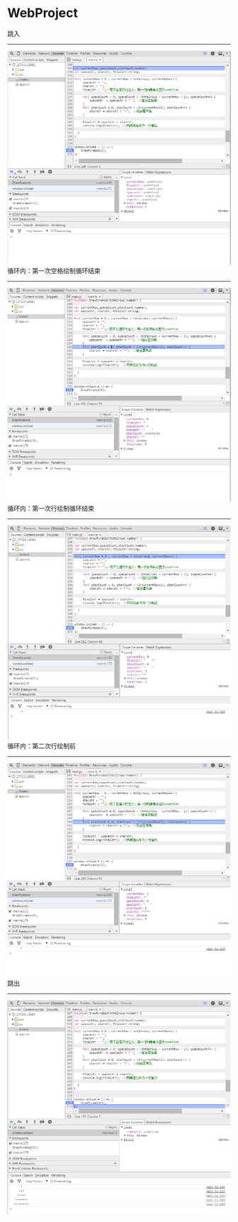# WebProject
跳入
* * *
![跳入](1.jpg)
循环内：第一次空格绘制循环结束
* * *
![第一次空格绘制循环结束](2.jpg)
循环内：第一次行绘制循环结束
* * * 
![第一次行绘制循环结束](3.jpg)
循环内：第二次行绘制前
* * * 
![第二次行绘制前](4.jpg)
跳出
* * * 
![跳出](5.jpg)